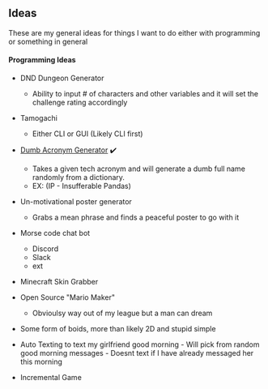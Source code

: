 ## Ideas

These are my general ideas for things I want to do either with programming or something in general

#### Programming Ideas
- DND Dungeon Generator
	- Ability to input # of characters and other variables and it will set the challenge rating accordingly
- Tamogachi
	- Either CLI or GUI (Likely CLI first)
- [Dumb Acronym Generator](https://github.com/littlediobolic/DAG) :heavy_check_mark:
	- Takes a given tech acronym and will generate a dumb full name randomly from a dictionary.
	- EX: (IP - Insufferable Pandas)
- Un-motivational poster generator
	- Grabs a mean phrase and finds a peaceful poster to go with it
- Morse code chat bot
	- Discord
	- Slack
	- ext
- Minecraft Skin Grabber
- Open Source "Mario Maker"
	- Obvioulsy way out of my league but a man can dream
- Some form of boids, more than likely 2D and stupid simple
- Auto Texting to text my girlfriend good morning
        - Will pick from random good morning messages
        - Doesnt text if I have already messaged her this morning

- Incremental Game
